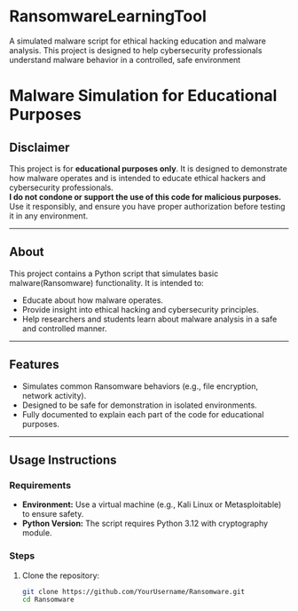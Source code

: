 # RansomwareLearningTool
A simulated malware script for ethical hacking education and malware analysis. This project is designed to help cybersecurity professionals understand malware behavior in a controlled, safe environment
# Malware Simulation for Educational Purposes

## Disclaimer
This project is for **educational purposes only**. It is designed to demonstrate how malware operates and is intended to educate ethical hackers and cybersecurity professionals.  
**I do not condone or support the use of this code for malicious purposes.** Use it responsibly, and ensure you have proper authorization before testing it in any environment.

---

## About
This project contains a Python script that simulates basic malware(Ransomware) functionality. It is intended to:
- Educate about how malware operates.
- Provide insight into ethical hacking and cybersecurity principles.
- Help researchers and students learn about malware analysis in a safe and controlled manner.

---

## Features
- Simulates common Ransomware behaviors (e.g., file encryption, network activity).
- Designed to be safe for demonstration in isolated environments.
- Fully documented to explain each part of the code for educational purposes.

---

## Usage Instructions
### Requirements
- **Environment:** Use a virtual machine (e.g., Kali Linux or Metasploitable) to ensure safety.
- **Python Version:** The script requires Python 3.12 with cryptography module.

### Steps
1. Clone the repository:
   ```bash
   git clone https://github.com/YourUsername/Ransomware.git
   cd Ransomware
